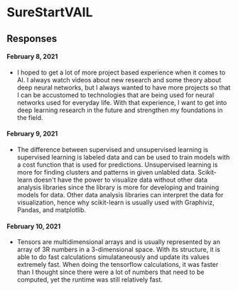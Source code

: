 # SureStartVAIL

## Responses
#### February 8, 2021

- I hoped to get a lot of more project based experience when it comes to AI. I always watch videos about new research and some theory about deep neural networks, but I always wanted to have more projects so that I can be accustomed to technologies that are being used for neural networks used for everyday life. With that experience, I want to get into deep learning research in the future and strengthen my foundations in the field.


#### February 9, 2021

- The difference between supervised and unsupervised learning is supervised learning is labeled data and can be used to train models with a cost function that is used for predictions. Unsupervised learning is more for finding clusters and patterns in given unlabled data. Scikit-learn doesn't have the power to visualize data without other data analysis libraries since the library is more for developing and training models for data. Other data analysis libraries can interpret the data for visualization, hence why scikit-learn is usually used with Graphiviz, Pandas, and matplotlib.


#### February 10, 2021

- Tensors are multidimensional arrays and is usually represented by an array of 3R numbers in a 3-dimensional space. With its structure, it is able to do fast calculations simulataneously and update its values extremely fast. When doing the tensorflow calculations, it was faster than I thought since there were a lot of numbers that need to be computed, yet the runtime was still relatively fast.
